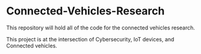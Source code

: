 # Connected-Vehicles-Research
This repository will hold all of the code for the connected vehicles research.

This project is at the intersection of Cybersecurity, IoT devices, and Connected vehicles. 
